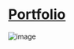 # [Portfolio](https://duncanbrewster.com/)

![image](https://user-images.githubusercontent.com/87501964/149873141-12047adb-5984-4a8a-a690-17d1379f8ab4.png)
